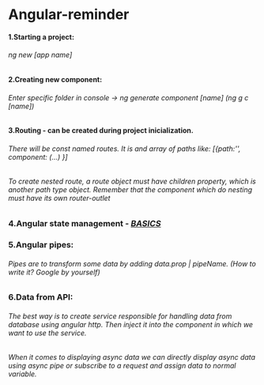 # Angular-reminder
#### 1.Starting a project: 
###### *ng new [app name]*
#### 2.Creating new component: 
###### Enter specific folder in console -> ng generate component [name] (ng g c [name])
#### 3.Routing - can be created during project inicialization.
###### There will be const named routes. It is and array of paths like: [{path:'', component: (...) }]
###### To create nested route, a route object must have *children* property, which is another path type object. Remember that the component which do nesting must have its own  *router-outlet*
### 4.Angular state management - *[BASICS](https://coursetro.com/posts/code/151/Angular-Ngrx-Store-Tutorial---Learn-Angular-State-Management)*
### 5.Angular pipes:
###### Pipes are to transform some data by adding *data.prop | pipeName*. (How to write it? Google by yourself)
### 6.Data from API:
###### The best way is to create service responsible for handling data from database using angular http. Then inject it into the component in which we want to use the service.
###### When it comes to displaying async data we can directly display async data using *async* pipe or subscribe to a request and assign data to normal variable.

